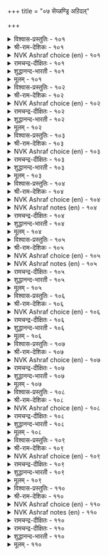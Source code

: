 +++
title = "०७ सॆय्न्नण्ड्रि अऱिदल्"

+++


<details><summary>विश्वास-प्रस्तुतिः - १०१</summary>

सॆय्यामल् सॆय्द उदविक्कु वैयगमुम्  
वानगमुम् आट्रल् अरिदु।      १०१
</details>

<details><summary>श्री-राम-देशिकः - १०१</summary>

अस्माभिरकृते साह्ये यस्तु साह्यं करोति नः ।  
लोकद्वयप्रदानेऽपि तस्य नास्ति प्रतिक्रिया ॥ १०१॥
</details>

<details><summary>NVK Ashraf choice (en) - १०१</summary>

०१०१
Neither earth nor heaven can truly repay
Spontaneous aid.
(P.S. Sundaram)
</details>

<details><summary>रामचन्द्र-दीक्षितः - १०१</summary>

101\. ceyyāmal ceyta utavikku vaiyakamum  
vāṉakamum āṟṟal aritu.

101\. For the help rendered expecting no return even earth and heaven will prove no recompense.  
</details>

<details><summary>शुद्धानन्द-भारती - १०१</summary>

1\. செய்யாமற் செய்த உதவிக்கு வையகமும்  
வானகமும் ஆற்ற லரிது  
Unhelped in turn good help given  
Exceeds in worth earth and heaven.         101  
</details>

<details><summary>मूलम् - १०१</summary>

सॆय्यामल् सॆय्द उदविक्कु वैयगमुम्  
वानगमुम् आट्रल् अरिदु।      १०१
</details>

<details><summary>विश्वास-प्रस्तुतिः - १०२</summary>

कालत्ति नाऱ्चॆय्द नण्ड्रि सिऱिदॆनिनुम्  
ञालत्तिन् माणप् पॆरिदु।      १०२
</details>

<details><summary>श्री-राम-देशिकः - १०२</summary>

समये रचितं साह्यं स्वल्पं स्यात् परिमाणत्ः ।  
तदेव कालमेदेन् महत् स्याद् भुवनादपि ॥ १०२॥
</details>

<details><summary>NVK Ashraf choice (en) - १०२</summary>

०१०२
A timely help, though small,
Is of greater value than all the earth.
(S.M. Diaz)
</details>

<details><summary>रामचन्द्र-दीक्षितः - १०२</summary>

102\. kālattiṉāl ceyta naṉṟi ciṟitu eṉiṉum,  
ñālattiṉ māṇap peritu.

102\. A help timely, though small, transcends the world.  
</details>

<details><summary>शुद्धानन्द-भारती - १०२</summary>

2\. காலத்தி னாற்செய்த நன்றி சிறிதெனினும்  
ஞாலத்தின் மாணப் பெரிது.  
A help rendered in hour of need  
Though small is greater than the world.         102  
</details>

<details><summary>मूलम् - १०२</summary>

कालत्ति नाऱ्चॆय्द नण्ड्रि सिऱिदॆनिनुम्  
ञालत्तिन् माणप् पॆरिदु।      १०२
</details>

<details><summary>विश्वास-प्रस्तुतिः - १०३</summary>

पयन्दूक्कार् सॆय्द उदवि नयन्दूक्किन्  
नन्मै कडलिन् पॆरिदु।      १०३
</details>

<details><summary>श्री-राम-देशिकः - १०३</summary>

अनालोच्य प्रतिफलं साह्यं प्रेम्णा विनिर्मितम् ।  
विमृष्ट सत् समुद्रादप्यधिकं स्यान्न संशयः ॥ १०३॥
</details>

<details><summary>NVK Ashraf choice (en) - १०३</summary>

०१०३
The help given without weighing the return,
When weighed, outweighs the sea.
( Shuddhananda Bharatiar), (N.V.K. Ashraf)
</details>

<details><summary>रामचन्द्र-दीक्षितः - १०३</summary>

103\. payaṉ tūkkār ceyta utavi nayaṉ tūkkiṉ,  
naṉmai kaṭaliṉ peritu.

103\. Help done expecting no return, if weighed will be vaster than the sea.  
</details>

<details><summary>शुद्धानन्द-भारती - १०३</summary>

3\. பயன்தூக்கார் செய்த உதவி நயன்தூக்கின்  
நன்மை கடலிற் பெரிது  
Help rendered without weighing fruits  
Outweighs the sea in grand effects.         103  
</details>

<details><summary>मूलम् - १०३</summary>

पयन्दूक्कार् सॆय्द उदवि नयन्दूक्किन्  
नन्मै कडलिन् पॆरिदु।      १०३
</details>

<details><summary>विश्वास-प्रस्तुतिः - १०४</summary>

तिनैत्तुणै नण्ड्रि सॆयिनुम् पनैत्तुणैयाक्  
कॊळ्वर् पयन्दॆरि वार्।      १०४
</details>

<details><summary>श्री-राम-देशिकः - १०४</summary>

स्वल्पं यवसं साह्यं विमृश्य बहु लाभदम् ।  
तालवृक्षादपि महत् तन्मन्यन्ते नरोत्तमाः ॥ १०४॥
</details>

<details><summary>NVK Ashraf choice (en) - १०४</summary>

०१०४
To the discerning even millet of aid
Is as big as a palm tree. *
(P.S. Sundaram)
</details>

<details><summary>NVK Ashraf notes (en) - १०४</summary>

१०४. Compare with couplets ४३३ & १२८२ for the use of same similes “Millet” and “Palm tree”. “To those ashamed of wrong doings, even millet of fault is as big as a palm-tree” and “Where love is as large as a palm tree, even millet of sulk is misplaced”.
</details>

<details><summary>रामचन्द्र-दीक्षितः - १०४</summary>

104\. tiṉait tuṇai naṉṟi ceyiṉum, paṉait tuṇaiyāk  
koḷvar-payaṉ terivār.

104\. Small as millet is the help given, the wise hold it as big as a palmyra fruit.  
</details>

<details><summary>शुद्धानन्द-भारती - १०४</summary>

4\. தினைத்துணை நன்றி செயினும் பனைத்துணையாக்  
கொள்வர் பயன்தெரி வார்.  
Help given though millet- small  
Knowers count its good palm- tree tall.         104  
</details>

<details><summary>मूलम् - १०४</summary>

तिनैत्तुणै नण्ड्रि सॆयिनुम् पनैत्तुणैयाक्  
कॊळ्वर् पयन्दॆरि वार्।      १०४
</details>

<details><summary>विश्वास-प्रस्तुतिः - १०५</summary>

उदवि वरैत्तण्ड्रु उदवि उदवि  
सॆयप्पट्टार् साल्बिन् वरैत्तु।      १०५
</details>

<details><summary>श्री-राम-देशिकः - १०५</summary>

कृते च प्रतिकर्तव्यं स्वीयशक्तयनुसारतः ।  
प्राप्तलाभानुसारेण प्रतिकारो विगह्र्यते ॥ १०५॥
</details>

<details><summary>NVK Ashraf choice (en) - १०५</summary>

०१०५
Not according to the aid but its receiver
Is its recompense determined.
(P.S. Sundaram)
</details>

<details><summary>NVK Ashraf notes (en) - १०५</summary>

१०५. Compare with ८७. "The gains of hospitality cannot be reckoned. Their worth depends on the guest" - (P.S. Sundaram)
</details>

<details><summary>रामचन्द्र-दीक्षितः - १०५</summary>

105\. utavi varaittu aṉṟu, utavi; utavi  
ceyappaṭṭār cālpiṉ varaittu.

105\. Help rendered is not in terms of the return but its value depends on the receiver.  
</details>

<details><summary>शुद्धानन्द-भारती - १०५</summary>

5\. உதவி வரைத்தன்று உதவி: உதவி  
செயப்பட்டார் சால்பின் வரைத்து  
A help is not the help's measure  
It is gainer's worth and pleasure.         105  
</details>

<details><summary>मूलम् - १०५</summary>

उदवि वरैत्तण्ड्रु उदवि उदवि  
सॆयप्पट्टार् साल्बिन् वरैत्तु।      १०५
</details>

<details><summary>विश्वास-प्रस्तुतिः - १०६</summary>

मऱवऱ्क मासट्रार् केण्मै तुऱवऱ्क  
तुन्बत्तुळ् तुप्पायार् नट्पु।      १०६
</details>

<details><summary>श्री-राम-देशिकः - १०६</summary>

ज्ञानाचारसमेयानां सम्बन्धं नैव विस्मरेत् ।  
आपत्सहायभूतनां मैत्रीं नैव परित्यजेत् ॥ १०६॥
</details>

<details><summary>NVK Ashraf choice (en) - १०६</summary>

०१०६
Forget not the friendship of the pure,
Nor forsake friends who supported in trouble. *
(V.V.S. Aiyar)
</details>

<details><summary>रामचन्द्र-दीक्षितः - १०६</summary>

106\. maṟavaṟka, mācu aṟṟār kēṇmai! tuṟavaṟka,  
tuṉpattuḷ tuppu āyār naṭpu!.

106\. Forget not the companionship of the pure of heart. Give up not the friendship of those who have stood by you in hour of sorrow.  
</details>

<details><summary>शुद्धानन्द-भारती - १०६</summary>

6\. மறவற்க மாசற்றார் கேண்மை: துறவற்க  
துன்பத்துள் துப்பாயார் நட்பு  
Forget not friendship of the pure  
Forsake not timely helpers sure.         106  
</details>

<details><summary>मूलम् - १०६</summary>

मऱवऱ्क मासट्रार् केण्मै तुऱवऱ्क  
तुन्बत्तुळ् तुप्पायार् नट्पु।      १०६
</details>

<details><summary>विश्वास-प्रस्तुतिः - १०७</summary>

ऎऴुमै ऎऴुबिऱप्पुम् उळ्ळुवर् तङ्गण्  
विऴुमन् दुडैत्तवर् नट्पु।      १०७
</details>

<details><summary>श्री-राम-देशिकः - १०७</summary>

कष्टकाले समायाते उपकुर्वन्ति ये नराः ।  
सन्तः स्मरन्ति तन्मैत्रीं सप्तसप्तसु जन्मसु ॥ १०७॥
</details>

<details><summary>NVK Ashraf choice (en) - १०७</summary>

०१०७
The good remember through all seven births
The friends who wiped their tears.
(P.S. Sundaram)
</details>

<details><summary>रामचन्द्र-दीक्षितः - १०७</summary>

107\. eḻumai eḻu piṟappum uḷḷuvar-tamkaṇ  
viḻumam tuṭaittavar naṭpu.

107\. The good remember with gratitude, all through seven births, the friendship of those who have wiped out their suffering.  
</details>

<details><summary>शुद्धानन्द-भारती - १०७</summary>

7\. எழுமை எழுபிறப்பும் உள்ளுவர் தங்கண்  
விழுமம் துடைத்தவர் நட்பு  
Through sevenfold births, in memory fares  
The willing friend who wiped one's tears.         107  
</details>

<details><summary>मूलम् - १०७</summary>

ऎऴुमै ऎऴुबिऱप्पुम् उळ्ळुवर् तङ्गण्  
विऴुमन् दुडैत्तवर् नट्पु।      १०७
</details>

<details><summary>विश्वास-प्रस्तुतिः - १०८</summary>

नण्ड्रि मऱप्पदु नण्ड्रण्ड्रु नण्ड्रल्लदु  
अण्ड्रे मऱप्पदु नण्ड्रु।      १०८
</details>

<details><summary>श्री-राम-देशिकः - १०८</summary>

कृतानामुपकाराणामधर्मे विस्मृतिर्भवेत् ।  
विस्मृतिस्त्वपकाराणां सद्यो धर्मः स कथ्यते ॥ १०८॥
</details>

<details><summary>NVK Ashraf choice (en) - १०८</summary>

०१०८
To forget a good turn is not good, and good it is
To forget at once what isn't good.
(P.S. Sundaram)
</details>

<details><summary>रामचन्द्र-दीक्षितः - १०८</summary>

108\. naṉṟi maṟappatu naṉṟu aṉṟu; naṉṟu allatu  
aṉṟē maṟappatu naṉṟu.

108\. It is not good to forget the benefit received; but it is good to forget then and there the injury done by another.  
</details>

<details><summary>शुद्धानन्द-भारती - १०८</summary>

8\. நன்றி மறப்பது நன்றன்று: நன்றல்லது  
அன்றே மறப்பது நன்று.  
To forget good turns is not good  
Good it is over wrong not to brood.         108  
</details>

<details><summary>मूलम् - १०८</summary>

नण्ड्रि मऱप्पदु नण्ड्रण्ड्रु नण्ड्रल्लदु  
अण्ड्रे मऱप्पदु नण्ड्रु।      १०८
</details>

<details><summary>विश्वास-प्रस्तुतिः - १०९</summary>

कॊण्ड्रन्न इन्ना सॆयिनुम् अवर्सॆय्द  
ऒण्ड्रुनण्ड्रु उळ्ळक् कॆडुम्।      १०९
</details>

<details><summary>श्री-राम-देशिकः - १०९</summary>

उपकृत्य प्रथमतः मरणान्तकरा यदि ।  
उपकारा अपि कृताः लीयन्ते तत्र चैव ते ॥ १०९॥
</details>

<details><summary>NVK Ashraf choice (en) - १०९</summary>

०१०९
Even a deadly hurt is soon effaced,
If one recollects a past good turn.
(S.M. Diaz)
</details>

<details><summary>रामचन्द्र-दीक्षितः - १०९</summary>

109\. koṉṟaṉṉa iṉṉā ceyiṉum, avar ceyta  
oṉṟum naṉṟu uḷḷa,keṭum.

109\. The remembrance of one good act done removes from our mind the sting of a deadly injury.  
</details>

<details><summary>शुद्धानन्द-भारती - १०९</summary>

9\. கொன்றன்ன இன்னா செயினும் அவர்செய்த  
ஒன்றுநன்று உள்ளக் கெடும்  
Let deadly harms be forgotten  
While remembering one good-turn.         109  
</details>

<details><summary>मूलम् - १०९</summary>

कॊण्ड्रन्न इन्ना सॆयिनुम् अवर्सॆय्द  
ऒण्ड्रुनण्ड्रु उळ्ळक् कॆडुम्।      १०९
</details>

<details><summary>विश्वास-प्रस्तुतिः - ११०</summary>

ऎन्नण्ड्रि कॊण्ड्रार्क्कुम् उय्वुण्डाम् उय्विल्लै  
सॆय्न्नण्ड्रि कॊण्ड्र मगऱ्कु।      ११०
</details>

<details><summary>श्री-राम-देशिकः - ११०</summary>

धर्मान्तरविहीनानां विद्यते पापमोचनम् ।  
कृतज्ञताधर्महीने नास्ति वै पापमोक्षणम् ॥ ११०॥
</details>

<details><summary>NVK Ashraf choice (en) - ११०</summary>

०११०
One may slain every goodness and yet escape,
But no escape for one who slain gratitude.
(Satguru Subramuniyaswami)
</details>

<details><summary>NVK Ashraf notes (en) - ११०</summary>

११०. Crisp alternate translation, but not close to original: "All other sins may be redeemed, except ingratitude" - (P.S. Sundaram) 
</details>

<details><summary>रामचन्द्र-दीक्षितः - ११०</summary>

110\. en naṉṟi koṉṟārkkum uyvu uṇṭām; uyvu illai,  
ceynnaṉṟi koṉṟa makaṟku.

110\. There is salvation to those guilty of any other sin; but there is no redemption for the sin of ingratitude.
</details>

<details><summary>रामचन्द्र-दीक्षितः - ११०</summary>

110\. en naṉṟi koṉṟārkkum uyvu uṇṭām; uyvu illai,  
ceynnaṉṟi koṉṟa makaṟku.

110\. There is salvation to those guilty of any other sin; but there is no redemption for the sin of ingratitude.

</details>

<details><summary>शुद्धानन्द-भारती - ११०</summary>

10\. எந்நன்றி கொன்றார்க்கும் உய்வுண்டாம்: உய்வில்லை  
செய்ந்நன்றி கொன்ற மகற்கு  
The virtue-killer may be saved  
Not benefit-killer who is damned.         110  
</details>

<details><summary>मूलम् - ११०</summary>

ऎन्नण्ड्रि कॊण्ड्रार्क्कुम् उय्वुण्डाम् उय्विल्लै  
सॆय्न्नण्ड्रि कॊण्ड्र मगऱ्कु।      ११०
</details>
